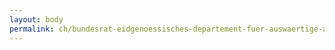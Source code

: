 ```yaml
---
layout: body
permalink: ch/bundesrat-eidgenoessisches-departement-fuer-auswaertige-angelegenheiten-direktion-fuer-ressourcen-logistik-eda-bundesreisezentrale-pool-2-wbf-edi-uvek-vbs-ejpd/
---
```


